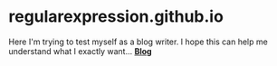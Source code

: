 # regularexpression.github.io
Here I'm trying to test myself as a blog writer.
I hope this can help me understand what I exactly want...
**[Blog](https://regularexpression.github.io)**

